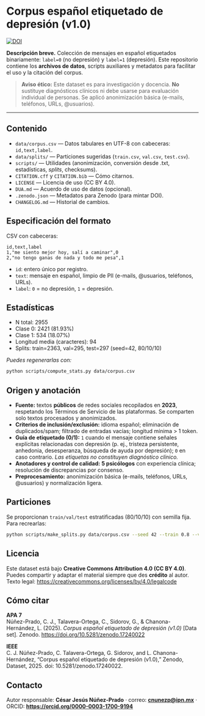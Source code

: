 # Corpus español etiquetado de depresión (v1.0)
[![DOI](https://zenodo.org/badge/DOI/10.5281/zenodo.17240022.svg)](https://doi.org/10.5281/zenodo.17240022)


**Descripción breve.** Colección de mensajes en español etiquetados binariamente: `label=0` (no depresión) y `label=1` (depresión). Este repositorio contiene los **archivos de datos**, scripts auxiliares y metadatos para facilitar el uso y la citación del corpus.

>  **Aviso ético:** Este dataset es para investigación y docencia. **No** sustituye diagnósticos clínicos ni debe usarse para evaluación individual de personas. Se aplicó anonimización básica (e-mails, teléfonos, URLs, @usuarios).

---

## Contenido
- `data/corpus.csv` — Datos tabulares en UTF-8 con cabeceras: `id,text,label`.
- `data/splits/` — Particiones sugeridas (`train.csv`, `val.csv`, `test.csv`).
- `scripts/` — Utilidades (anonimización, conversión desde .txt, estadísticas, *splits*, checksums).
- `CITATION.cff` y `CITATION.bib` — Cómo citarnos.
- `LICENSE` — Licencia de uso (CC BY 4.0).
- `DUA.md` — Acuerdo de uso de datos (opcional).
- `.zenodo.json` — Metadatos para Zenodo (para mintar DOI).
- `CHANGELOG.md` — Historial de cambios.

## Especificación del formato
CSV con cabeceras:
```csv
id,text,label
1,"me siento mejor hoy, salí a caminar",0
2,"no tengo ganas de nada y todo me pesa",1
```
- `id`: entero único por registro.  
- `text`: mensaje en español, limpio de PII (e-mails, @usuarios, teléfonos, URLs).  
- `label`: `0` = no depresión, `1` = depresión.

## Estadísticas
- N total: 2955
- Clase 0: 2421 (81.93%)
- Clase 1: 534 (18.07%)
- Longitud media (caracteres): 94
- Splits: train=2363, val=295, test=297 (seed=42, 80/10/10)

_Puedes regenerarlas con:_
```bash
python scripts/compute_stats.py data/corpus.csv
```

## Origen y anotación
- **Fuente:** textos **públicos** de redes sociales recopilados en **2023**, respetando los Términos de Servicio de las plataformas. Se comparten solo textos procesados y anonimizados.  
- **Criterios de inclusión/exclusión:** idioma español; eliminación de duplicados/spam; filtrado de entradas vacías; longitud mínima > 1 token.  
- **Guía de etiquetado (0/1):** `1` cuando el mensaje contiene señales explícitas relacionadas con depresión (p. ej., tristeza persistente, anhedonia, desesperanza, búsqueda de ayuda por depresión); `0` en caso contrario. _Las etiquetas no constituyen diagnóstico clínico._  
- **Anotadores y control de calidad:** **5 psicólogos** con experiencia clínica; resolución de discrepancias por consenso.  
- **Preprocesamiento:** anonimización básica (e-mails, teléfonos, URLs, @usuarios) y normalización ligera.

## Particiones
Se proporcionan `train/val/test` estratificadas (80/10/10) con semilla fija. Para recrearlas:
```bash
python scripts/make_splits.py data/corpus.csv --seed 42 --train 0.8 --val 0.1 --test 0.1 --outdir data/splits
```

## Licencia
Este dataset está bajo **Creative Commons Attribution 4.0 (CC BY 4.0)**. Puedes compartir y adaptar el material siempre que des **crédito** al autor. Texto legal: https://creativecommons.org/licenses/by/4.0/legalcode

## Cómo citar

**APA 7**  
Núñez-Prado, C. J., Talavera-Ortega, C., Sidorov, G., & Chanona-Hernández, L. (2025). *Corpus español etiquetado de depresión (v1.0)* [Data set]. Zenodo. https://doi.org/10.5281/zenodo.17240022

**IEEE**  
C. J. Núñez-Prado, C. Talavera-Ortega, G. Sidorov, and L. Chanona-Hernández, “Corpus español etiquetado de depresión (v1.0),” Zenodo, Dataset, 2025. doi: 10.5281/zenodo.17240022.

## Contacto
Autor responsable: **César Jesús Núñez-Prado** · correo: **cnunezp@ipn.mx** · ORCID: **https://orcid.org/0000-0003-1700-9194**
